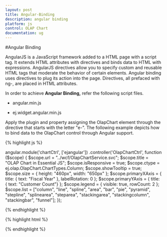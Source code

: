 ```yaml
---
layout: post
title: Angular-Binding
description: angular binding
platform: js
control: OLAP Chart
documentation: ug
---
```


#Angular Binding

AngularJS is a JavaScript framework added to a HTML page with a script tag. It extends HTML attributes with directives and binds data to HTML with expressions. AngularJS directives allow you to specify custom and reusable HTML tags that moderate the behavior of certain elements. Angular binding uses directives to plug its action into the page. Directives, all prefaced with ng-, are placed in HTML attributes.

In order to achieve **Angular Binding,** refer the following script files.

* angular.min.js

* ej.widget.angular.min.js

Apply the plugin and property assigning the OlapChart element through the directive that starts with the letter "e-". The following example depicts how to bind data to the OlapChart control through Angular support.

{% highlight js %}

angular.module('chartCtrl', ['ejangular'])
            .controller('OlapChartCtrl', function ($scope) {
                $scope.url = "../wcf/OlapChartService.svc";
                $scope.title = "OLAP Chart in Essential JS";
                $scope.isResponsive = true;
                $scope.ctype = ej.olap.OlapChart.ChartTypes.Column;
                $scope.showTooltip = true;
                $scope.size = { height: "460px", width: "650px" };
                $scope.primaryXAxis = { title: { text: "Fiscal Year" }, labelRotation: 0 };
                $scope.primaryYAxis = { title: { text: "Customer Count"} };
                $scope.legend = { visible: true, rowCount: 2 };
                $scope.list = ["column", "line", "spline", "area", "bar", "pie", "pyramid", "stepline", "splinearea", "steparea",
                "stackingarea", "stackingcolumn", "stackingbar", "funnel"];
            });

{% endhighlight %}

{% highlight html %}

<div id="OlapChart" ej-olapchart e-url="url" e-title-text="title" e-showtooltip="showTooltip" e-isResponsive ="isResponsive" e-animation="animation" e-commonseriesoptions-type="ctype" e-commonseriesoptions-tooltip-visible="showTooltip" e-size="size" e-primaryxaxis="primaryXAxis" e-primaryyaxis="primaryYAxis" e-legend="legend" e-load='loadTheme' />

{% endhighlight %}


